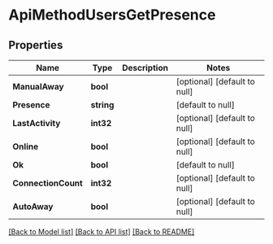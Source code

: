 # ApiMethodUsersGetPresence

## Properties
Name | Type | Description | Notes
------------ | ------------- | ------------- | -------------
**ManualAway** | **bool** |  | [optional] [default to null]
**Presence** | **string** |  | [default to null]
**LastActivity** | **int32** |  | [optional] [default to null]
**Online** | **bool** |  | [optional] [default to null]
**Ok** | **bool** |  | [default to null]
**ConnectionCount** | **int32** |  | [optional] [default to null]
**AutoAway** | **bool** |  | [optional] [default to null]

[[Back to Model list]](../README.md#documentation-for-models) [[Back to API list]](../README.md#documentation-for-api-endpoints) [[Back to README]](../README.md)



